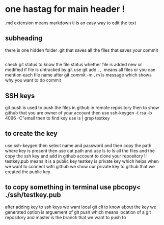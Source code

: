 # one hastag for main header  !
.md extension means markdown ti is an easy way to edit the text
## subheading
 there is one hidden folder .git that saves all the files that saves your commit
 ## 
 check git status to know the file status whether file is added new or modified
 if file is untracked by git use git add . ,. means all files or you can mention each file name 
 after git commit -m , m is message which shows why you want to do commit
 ## SSH keys 
 git push is used to push the files in github in remote repository 
 then to show github that you are owner of your account then use ssh-keygen -t rsa -b 4096 -C"email
 then to find key use ls | grep testkey
 ## to create the key 
 use ssh-keygen
then select name 
and password and then copy the path where key is present then use cat path and use ls to ls all the files and the copy the ssh key and add in github account to clone your repository !!
testkey.pub means it is a public key 
testkey is private key which helps when we want to connect with github we show our private key to github that we created the public key 
## to copy something in terminal use pbcopy< ./ssh/testkey.pub
after adding key to ssh keys we want local git cli to know about the key we generated
option  is arguement of git push which means location of a git repository and master is the branch that we want to push to  